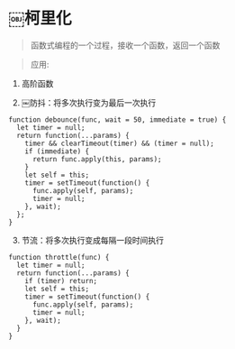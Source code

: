 # ￼柯里化

> 函数式编程的一个过程，接收一个函数，返回一个函数

> 应用: 

1. 高阶函数

2. ￼防抖：将多次执行变为最后一次执行
  ```
  function debounce(func, wait = 50, immediate = true) {
    let timer = null;
    return function(...params) {
      timer && clearTimeout(timer) && (timer = null);
      if (immediate) {
        return func.apply(this, params);
      }
      let self = this;
      timer = setTimeout(function() {
        func.apply(self, params);
        timer = null;
      }, wait);
    };
  }
  ```

3. 节流：将多次执行变成每隔一段时间执行
  ```
  function throttle(func) {
    let timer = null;
    return function(...params) {
      if (timer) return;
      let self = this;
      timer = setTimeout(function() {
        func.apply(self, params);
        timer = null;
      }, wait);
    }
  }
  ```
